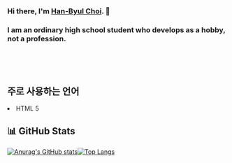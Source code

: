### Hi there, I'm [Han-Byul Choi](https://github.com/Dev-Owl32). 👋
### I am an ordinary high school student who develops as a hobby, not a profession.

<p>&nbsp</p>
<p>&nbsp</p>

## 주로 사용하는 언어
<li> HTML 5


## 📊 GitHub Stats

[![Anurag's GitHub stats](https://github-readme-stats.vercel.app/api?username=Dev-Owl32&show_icons=true&theme=cobalt&icon_color=c36be3&hide_border=none&text_color=33c6d4)](#)[![Top Langs](https://github-readme-stats.vercel.app/api/top-langs/?username=Dev-Owl32&layout=compact&theme=cobalt&hide_border=none)](https://github.com/Dev-Owl32)

